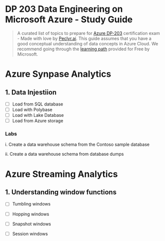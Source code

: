 # DP 203 Data Engineering on Microsoft Azure - Study Guide
> A curated list of topics to prepare for [Azure DP-203](https://learn.microsoft.com/en-us/certifications/exams/dp-203/) certification exam - Made with love by [Peclyr.ai](). This guide assumes that you have a good conceptual understanding of data concepts in Azure Cloud. We recommend going through the [learning path](https://learn.microsoft.com/en-us/certifications/azure-data-engineer/) provided for Free by Microsoft.


# Azure Synpase Analytics

## 1. Data Injestiion

- [ ] Load from SQL database
- [ ] Load with Polybase
- [ ] Load with Lake Database
- [ ] Load from Azure storage

### Labs

i. Create a data warehouse schema from the Contoso sample database

ii. Create a data warehouse schema from database dumps


# Azure Streaming Analytics

## 1. Understanding window functions

- [ ] Tumbling windows
- [ ] Hopping windows
- [ ] Snapshot windows
- [ ] Session windows

